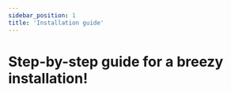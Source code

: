 ```yaml
---
sidebar_position: 1
title: 'Installation guide'
---
```

# Step-by-step guide for a breezy installation!